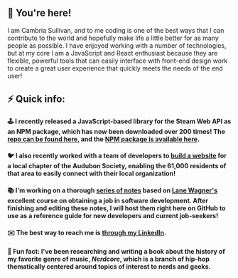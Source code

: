 ## 🙌 You're here! 

I am Cambria Sullivan, and to me coding is one of the best ways that I can contribute to the world and hopefully make life a little better for as many people as possible. I have enjoyed working with a number of technologies, but at my core I am a JavaScript and React enthusiast because they are flexible, powerful tools that can easily interface with front-end design work to create a great user experience that quickly meets the needs of the end user!

## ⚡ Quick info:

#### 🕹️ I recently released a JavaScript-based library for the Steam Web API as an NPM package, which has now been downloaded over 200 times! The [repo can be found here](https://github.com/cambsull/SteamWebAPILibrary), and the [NPM package is available here](https://www.npmjs.com/package/swalib).

#### 🐦 I also recently worked with a team of developers to [build a website](https://lewistoncbc.netlify.app) for a local chapter of the Audubon Society, enabling the 61,000 residents of that area to easily connect with their local organization!

#### 📚 I'm working on a thorough [series of notes](https://docs.google.com/document/d/1IYbfrk1qRBY3FRNpe1NPU4l5CYZhV4KgDGI5FhcMSmc/edit) based on [Lane Wagner's](https://github.com/wagslane) excellent course on obtaining a job in software development. After finishing and editing these notes, I will host them right here on GitHub to use as a reference guide for new developers and current job-seekers!

#### ✉️ The best way to reach me is [through my LinkedIn](https://www.linkedin.com/in/cambria-sullivan-ab3647a6/).

#### 🎤 Fun fact: I've been researching and writing a book about the history of my favorite genre of music, *Nerdcore*, which is a branch of hip-hop thematically centered around topics of interest to nerds and geeks.
